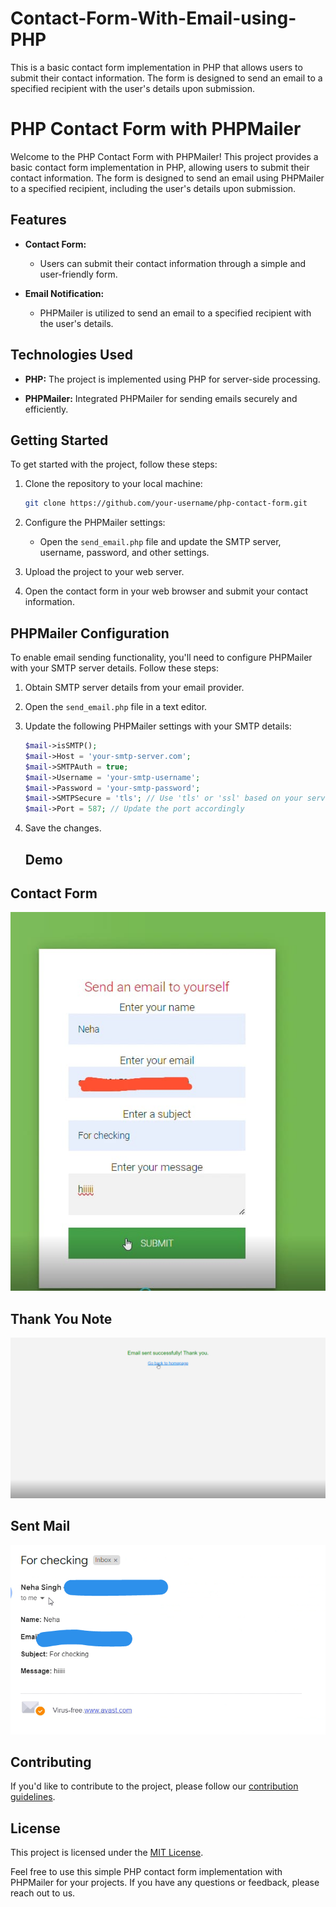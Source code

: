 # Contact-Form-With-Email-using-PHP
This is a basic contact form implementation in PHP that allows users to submit their contact information. The form is designed to send an email to a specified recipient with the user's details upon submission.



# PHP Contact Form with PHPMailer

Welcome to the PHP Contact Form with PHPMailer! This project provides a basic contact form implementation in PHP, allowing users to submit their contact information. The form is designed to send an email using PHPMailer to a specified recipient, including the user's details upon submission.

## Features

- **Contact Form:**
  - Users can submit their contact information through a simple and user-friendly form.

- **Email Notification:**
  - PHPMailer is utilized to send an email to a specified recipient with the user's details.

## Technologies Used

- **PHP:** The project is implemented using PHP for server-side processing.

- **PHPMailer:** Integrated PHPMailer for sending emails securely and efficiently.

## Getting Started

To get started with the project, follow these steps:

1. Clone the repository to your local machine:

   ```bash
   git clone https://github.com/your-username/php-contact-form.git
   ```

2. Configure the PHPMailer settings:
   - Open the `send_email.php` file and update the SMTP server, username, password, and other settings.

3. Upload the project to your web server.

4. Open the contact form in your web browser and submit your contact information.

## PHPMailer Configuration

To enable email sending functionality, you'll need to configure PHPMailer with your SMTP server details. Follow these steps:

1. Obtain SMTP server details from your email provider.

2. Open the `send_email.php` file in a text editor.

3. Update the following PHPMailer settings with your SMTP details:

   ```php
   $mail->isSMTP();
   $mail->Host = 'your-smtp-server.com';
   $mail->SMTPAuth = true;
   $mail->Username = 'your-smtp-username';
   $mail->Password = 'your-smtp-password';
   $mail->SMTPSecure = 'tls'; // Use 'tls' or 'ssl' based on your server configuration
   $mail->Port = 587; // Update the port accordingly
   ```

4. Save the changes.

   ## Demo

## Contact Form

![App Screenshot](https://github.com/devgeek2700/Contact-Form-With-Email-using-PHP/blob/master/1.jpg?raw=true)

## Thank You Note

![App Screenshot](https://github.com/devgeek2700/Contact-Form-With-Email-using-PHP/blob/master/2.png?raw=true)

## Sent Mail

![App Screenshot](https://github.com/devgeek2700/Contact-Form-With-Email-using-PHP/blob/master/3.png?raw=true)

## Contributing

If you'd like to contribute to the project, please follow our [contribution guidelines](CONTRIBUTING.md).

## License

This project is licensed under the [MIT License](LICENSE.md).

Feel free to use this simple PHP contact form implementation with PHPMailer for your projects. If you have any questions or feedback, please reach out to us.


